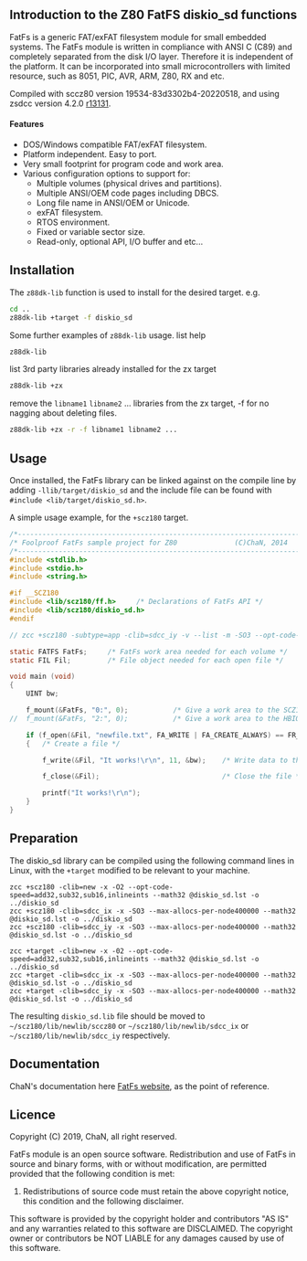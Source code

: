 ## Introduction to the Z80 FatFS diskio_sd functions

FatFs is a generic FAT/exFAT filesystem module for small embedded systems. The FatFs module is written in compliance with ANSI C (C89) and completely separated from the disk I/O layer. Therefore it is independent of the platform. It can be incorporated into small microcontrollers with limited resource, such as 8051, PIC, AVR, ARM, Z80, RX and etc.

Compiled with sccz80 version 19534-83d3302b4-20220518, and using zsdcc version 4.2.0 [r13131](https://sourceforge.net/p/sdcc/code/13131/log/?path=/trunk/sdcc).

#### Features
<ul>
 <li>DOS/Windows compatible FAT/exFAT filesystem.</li>
 <li>Platform independent. Easy to port.</li>
 <li>Very small footprint for program code and work area.</li>
 <li>Various configuration options to support for:
  <ul>
   <li>Multiple volumes (physical drives and partitions).</li>
   <li>Multiple ANSI/OEM code pages including DBCS.</li>
   <li>Long file name in ANSI/OEM or Unicode.</li>
   <li>exFAT filesystem.</li>
   <li>RTOS environment.</li>
   <li>Fixed or variable sector size.</li>
   <li>Read-only, optional API, I/O buffer and etc...</li>
  </ul>
 </li>
</ul>

## Installation

The `z88dk-lib` function is used to install for the desired target. e.g.

```bash
cd ..
z88dk-lib +target -f diskio_sd
```

Some further examples of `z88dk-lib` usage.
list help
```bash
z88dk-lib
```
list 3rd party libraries already installed for the zx target
```bash
z88dk-lib +zx
```
remove the `libname1` `libname2` ... libraries from the zx target, -f for no nagging about deleting files.
```bash
z88dk-lib +zx -r -f libname1 libname2 ...
```

## Usage

Once installed, the FatFs library can be linked against on the compile line by adding `-llib/target/diskio_sd` and the include file can be found with `#include <lib/target/diskio_sd.h>`.

A simple usage example, for the `+scz180` target.

```c
/*----------------------------------------------------------------------*/
/* Foolproof FatFs sample project for Z80              (C)ChaN, 2014    */
/*----------------------------------------------------------------------*/
#include <stdlib.h>
#include <stdio.h>
#include <string.h>

#if __SCZ180
#include <lib/scz180/ff.h>     /* Declarations of FatFs API */
#include <lib/scz180/diskio_sd.h> 
#endif

// zcc +scz180 -subtype=app -clib=sdcc_iy -v --list -m -SO3 --opt-code-size --max-allocs-per-node200000 -llib/scz180/diskio_sd -llib/scz180/ff ff_main.c -o ff_main -create-app

static FATFS FatFs;		/* FatFs work area needed for each volume */
static FIL Fil;			/* File object needed for each open file */

void main (void)
{
	UINT bw;

	f_mount(&FatFs, "0:", 0);	        /* Give a work area to the SCZ180 default SD drive 0/1 */
//  f_mount(&FatFs, "2:", 0);	        /* Give a work area to the HBIOS SD0 */

	if (f_open(&Fil, "newfile.txt", FA_WRITE | FA_CREATE_ALWAYS) == FR_OK)
	{	/* Create a file */

		f_write(&Fil, "It works!\r\n", 11, &bw);	/* Write data to the file */

		f_close(&Fil);								/* Close the file */

		printf("It works!\r\n");
	}
}

```

## Preparation

The diskio_sd library can be compiled using the following command lines in Linux, with the `+target` modified to be relevant to your machine.

```
zcc +scz180 -clib=new -x -O2 --opt-code-speed=add32,sub32,sub16,inlineints --math32 @diskio_sd.lst -o ../diskio_sd
zcc +scz180 -clib=sdcc_ix -x -SO3 --max-allocs-per-node400000 --math32 @diskio_sd.lst -o ../diskio_sd
zcc +scz180 -clib=sdcc_iy -x -SO3 --max-allocs-per-node400000 --math32 @diskio_sd.lst -o ../diskio_sd
```
```
zcc +target -clib=new -x -02 --opt-code-speed=add32,sub32,sub16,inlineints --math32 @diskio_sd.lst -o ../diskio_sd
zcc +target -clib=sdcc_ix -x -SO3 --max-allocs-per-node400000 --math32 @diskio_sd.lst -o ../diskio_sd
zcc +target -clib=sdcc_iy -x -SO3 --max-allocs-per-node400000 --math32 @diskio_sd.lst -o ../diskio_sd
```
The resulting `diskio_sd.lib` file should be moved to `~/scz180/lib/newlib/sccz80` or `~/scz180/lib/newlib/sdcc_ix` or `~/scz180/lib/newlib/sdcc_iy` respectively.

## Documentation

ChaN's documentation here [FatFs website](http://elm-chan.org/fsw/ff/00index_e.html), as the point of reference.

## Licence

Copyright (C) 2019, ChaN, all right reserved.

FatFs module is an open source software. Redistribution and use of FatFs in source and binary forms, with or without modification, are permitted provided that the following condition is met:

1. Redistributions of source code must retain the above copyright notice, this condition and the following disclaimer.

This software is provided by the copyright holder and contributors "AS IS" and any warranties related to this software are DISCLAIMED. The copyright owner or contributors be NOT LIABLE for any damages caused by use of this software.
